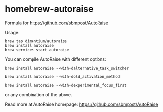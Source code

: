 # homebrew-autoraise

Formula for https://github.com/sbmpost/AutoRaise

Usage:

```
brew tap dimentium/autoraise
brew install autoraise
brew services start autoraise
```

You can compile AutoRaise with different options:

```
brew install autoraise --with-dalternative_task_switcher
```

```
brew install autoraise --with-dold_activation_method
```

```
brew install autoraise --with-dexperimental_focus_first
```

or any combination of the above.

Read more at AutoRaise homepage: https://github.com/sbmpost/AutoRaise
